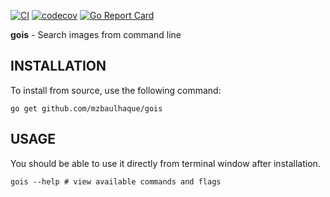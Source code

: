 [![CI](https://github.com/mzbaulhaque/gois/actions/workflows/test.yml/badge.svg?branch=master)](https://github.com/mzbaulhaque/gois/actions/workflows/test.yml)
[![codecov](https://codecov.io/gh/mzbaulhaque/gois/branch/master/graph/badge.svg)](https://codecov.io/gh/mzbaulhaque/gois)
[![Go Report Card](https://goreportcard.com/badge/github.com/mzbaulhaque/gois)](https://goreportcard.com/report/github.com/mzbaulhaque/gois)

**gois** - Search images from command line

## INSTALLATION

To install from source, use the following command:

```shell
go get github.com/mzbaulhaque/gois
```

## USAGE

You should be able to use it directly from terminal window after installation.

```shell
gois --help # view available commands and flags
```

